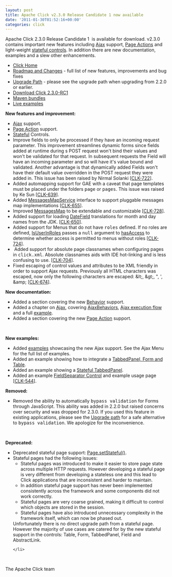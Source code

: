 ```yaml
---
layout: post
title: Apache Click v2.3.0 Release Candidate 1 now available
date: '2011-01-30T01:52:16+00:00'
categories: click
---
```

<p>Apache Click 2.3.0 Release Candidate 1&nbsp; is available for download. v2.3.0 contains important new features including <a href="http://click.apache.org/docs/user-guide/html/ch04.html">Ajax</a> support, <a href="http://click.apache.org/docs/user-guide/html/ch02s07.html">Page Actions</a> and light-weight <a href="http://click.apache.org/docs/click-api/org/apache/click/Stateful.html">stateful controls</a>. In addition there are new documentation, examples and a slew other enhancements.</p>
  <ul> 
    <li><a href="http://click.apache.org/">Click Home</a></li> 
    <li><a href="http://click.apache.org/docs/roadmap-changes.html#2.3.0">Roadmap  and Changes</a> - full list of new features, improvements and bug fixes</li> 
    <li><a href="http://click.apache.org/docs/upgrade-path.html#2.3.0">Upgrade  Path</a> - please see the upgrade path when upgrading from 2.2.0 or  earlier.</li> 
    <li><a href="http://www.apache.org/dyn/closer.cgi/click/click/2.3.0-RC1/click-2.3.0-RC1.zip">Download  Click 2.3.0-RC1</a></li> 
    <li><a href="http://repo1.maven.org/maven2/org/apache/click/">Maven bundles</a> </li> 
    <li><a href="http://click.avoka.com/click-examples/">Live examples</a></li> 
  </ul> 
  <p><b>New features and improvement:</b></p> 
  <ul> 
    <li><a href="http://click.apache.org/docs/user-guide/html/ch04.html">Ajax</a> support.</li> 
    <li><a href="http://click.apache.org/docs/user-guide/html/ch02s07.html">Page Action</a> support.         </li> 
    <li><a href="http://click.apache.org/docs/click-api/org/apache/click/Stateful.html">Stateful</a> Controls.</li> 
    <li>Improve fields to only be processed if they have an incoming request
                parameter. This improvement streamlines dynamic forms  
since fields               added at runtime during s POST request won't 
 bind their values and               won't be validated for that 
request.  In subsequent requests the Field               will have an 
incoming  parameter and so will have it's value bound and               
validated.  Another advantage is that dynamically added Fields won't    
            have their default value overridden in the POST request they
 were added  in.               This issue has been raised by Nirmal 
Solanki              [<a href="https://issues.apache.org/jira/browse/CLK-722" target="_blank">CLK-722</a>].           </li> 
    <li>             Added automapping support for GAE with a caveat that page templates             must be placed under the folders <tt>page</tt> or <tt>pages</tt>.             This issue was raised by Ke Sun             [<a href="https://issues.apache.org/jira/browse/CLK-639" target="_blank">CLK-639</a>].           </li> 
    <li>             Added <a href="http://click.apache.org/docs/click-api/org/apache/click/service/MessagesMapService.html">MessagesMapService</a>             interface to support pluggable messages map implementations             [<a href="https://issues.apache.org/jira/browse/CLK-655" target="_blank">CLK-655</a>].           </li> 
    <li>             Improved <a href="http://click.apache.org/docs/click-api/org/apache/click/util/MessagesMap.html">MessagesMap</a>             to be extendable and customizable             [<a href="https://issues.apache.org/jira/browse/CLK-728" target="_blank">CLK-728</a>].           </li> 
    <li>             Added support for loading <a href="http://click.apache.org/docs/extras-api/org/apache/click/extras/control/DateField.html">DateField</a>             translations for month and day names from the JDK.             [<a href="https://issues.apache.org/jira/browse/CLK-650" target="_blank">CLK-650</a>].           </li> 
    <li>               Added support for Menus that do not have <tt>roles</tt> defined.               If no roles are defined,               <a href="http://click.apache.org/docs/extras-api/org/apache/click/extras/control/Menu.html#isUserInRoles%28%29">IsUserInRoles</a>               passes a <tt>null</tt> argument to               <a href="http://click.apache.org/docs/extras-api/org/apache/click/extras/security/AccessController.html#hasAccess%28javax.servlet.http.HttpServletRequest,%20java.lang.String%29">hasAccess</a>               to determine whether access is permitted to menus without roles               [<a href="https://issues.apache.org/jira/browse/CLK-724" target="_blank">CLK-724</a>].           </li> 
    <li>&nbsp;Added support for absolute page classnames when configuring pages               in <tt>click.xml</tt>. Absolute classnames aids with IDE hot-linking               and is less confusing to use.               [<a href="https://issues.apache.org/jira/browse/CLK-704" target="_blank">CLK-704</a>].&nbsp;</li> 
    <li>Fixed escaping of control values and attributes to be XML friendly  
              in order to support Ajax requests. Previously all HTML  
characters was escaped,               now only the following characters 
 are escaped: &amp;lt;, &amp;gt;, &quot;, ', &amp;amp;               [<a href="https://issues.apache.org/jira/browse/CLK-674" target="_blank">CLK-674</a>].&nbsp;</li> 
  </ul> 
  <p><b>New documentation:</b></p> 
  <ul> 
    <li>Added a section covering the new           <a href="http://click.apache.org/docs/user-guide/html/ch03s08.html">Behavior</a> support.</li> 
    <li>Added a chapter on <a href="http://click.apache.org/docs/user-guide/html/ch04.html">Ajax</a>,           covering <a href="http://click.apache.org/docs/user-guide/html/ch04s02.html">AjaxBehaviors</a>,           <a href="http://click.apache.org/docs/user-guide/html/ch04s03.html">Ajax execution flow</a>           and a full <a href="http://click.apache.org/docs/user-guide/html/ch04s04.html">example</a>.</li> 
    <li>Added a section covering the new           <a href="http://click.apache.org/docs/user-guide/html/ch02s07.html">Page Action</a> support.<br /> </li> 
  </ul> 
  <p><br /></p> 
  <p><b>New examples:</b></p> 
  <ul> 
    <li>Added <a class="external" href="http://click.avoka.com/click-examples/" target="_blank">examples</a>           showcasing the new Ajax support. See the Ajax Menu for the full list           of examples.</li> 
    <li>Added an example showing how to integrate a <a class="external" href="http://click.avoka.com/click-examples/panel/tabbed-panel-with-controls.htm" target="_blank">TabbedPanel, Form and Table</a>.</li> 
    <li>Added an example showing a <a class="external" href="http://click.avoka.com/click-examples/panel/stateful-tabbed-panel-demo.htm" target="_blank">Stateful TabbedPanel</a>.</li> 
    <li>Added an example <a href="http://click.avoka.com/click-examples/control/field-separator-demo.htm" target="_blank">FieldSeparator Control</a> and example usage page           [<a href="https://issues.apache.org/jira/browse/CLK-544" target="_blank">CLK-544</a>].&nbsp;</li> 
  </ul> 
  <p><b>Removed:</b> </p> 
  <ul> 
    <li>Removed the ability to automatically <tt>bypass validation</tt>
  for           Forms through JavaScript. This ability was added in 
2.2.0  but raised           concerns over security and was dropped for 
2.3.0.  If you used this           feature in existing applications, 
please see  the           <a href="http://click.apache.org/docs/upgrade-path.html#removed-bypass-validation">Upgrade path</a>           for a safe alternative to <tt>bypass validation</tt>. We apologize for           the inconvenience. </li> 
  </ul> 
  <p><br /></p> 
  <p><b>Deprecated:</b></p> 
  <ul> 
    <li>Deprecated stateful page support: <a href="http://click.apache.org/docs/click-api/org/apache/click/Page.html#setStateful%28boolean%29">Page.setStateful()</a>.           </li> 
    <li class="change">           Stateful pages had the following issues:           <br /> 
      <ul> 
        <li>             Stateful pages was introduced to make it easier to 
 store page state across             multiple HTTP requests. However  
developing a stateful page is very different             from developing
  a stateless one and this lead to Click applications that are          
    inconsistent and harder to maintain.             </li> 
        <li>             In addition stateful page support has never been  
implemented consistently             across the framework and some  
components did not work correctly.             </li> 
        <li>             Stateful pages are very coarse grained, making it  
difficult to control             which objects are stored in the  
session.             </li> 
        <li>             Stateful pages have also introduced unnecessary  
complexity in the framework             itself, which can now be phased 
 out.             </li> 
      </ul>Unfortunately there is no direct upgrade path from a stateful page.
            However the majority of use cases are catered for by the new
  stateful           support in the controls: Table, Form, TabbedPanel, 
 Field and AbstractLink.         
    
    
    
    </li> 
  </ul> 
  <p><br /></p> 
  <p>The Apache Click team                  </p>
